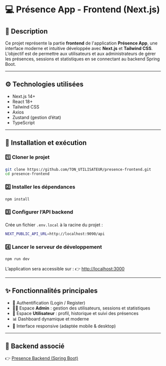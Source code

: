 # 💻 Présence App - Frontend (Next.js)

## 📖 Description

Ce projet représente la partie **frontend** de l'application **Présence App**, une interface moderne et intuitive développée avec **Next.js** et **Tailwind CSS**.
L’objectif est de permettre aux utilisateurs et aux administrateurs de gérer les présences, sessions et statistiques en se connectant au backend Spring Boot.

---

## ⚙️ Technologies utilisées

* Next.js 14+
* React 18+
* Tailwind CSS
* Axios
* Zustand (gestion d’état)
* TypeScript

---

## 🚀 Installation et exécution

### 1️⃣ Cloner le projet

```bash
git clone https://github.com/TON_UTILISATEUR/presence-frontend.git
cd presence-frontend
```

### 2️⃣ Installer les dépendances

```bash
npm install
```

### 3️⃣ Configurer l’API backend

Crée un fichier `.env.local` à la racine du projet :

```bash
NEXT_PUBLIC_API_URL=http://localhost:9090/api
```

### 4️⃣ Lancer le serveur de développement

```bash
npm run dev
```

L’application sera accessible sur :
👉 [http://localhost:3000](http://localhost:3000)

---

## ✨ Fonctionnalités principales

* 🔐 Authentification (Login / Register)
* 🧑‍💼 Espace **Admin** : gestion des utilisateurs, sessions et statistiques
* 👤 Espace **Utilisateur** : profil, historique et suivi des présences
* 📊 Dashboard dynamique et moderne
* 📱 Interface responsive (adaptée mobile & desktop)

---

## 🔗 Backend associé

👉 [Presence Backend (Spring Boot)](https://github.com/Belghieti/presence-app.git)

